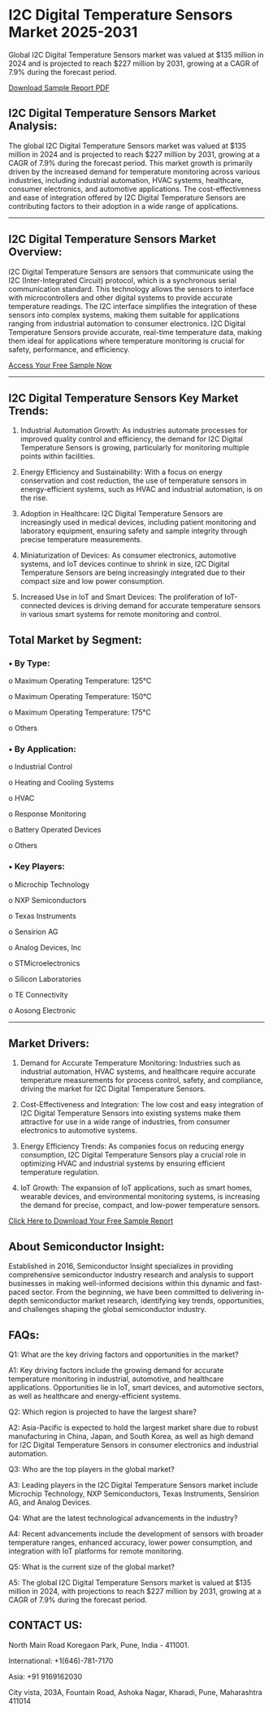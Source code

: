 <h1>I2C Digital Temperature Sensors Market 2025-2031</h1>

Global I2C Digital Temperature Sensors market was valued at $135 million in 2024 and is projected to reach $227 million by 2031, growing at a CAGR of 7.9% during the forecast period.

[Download Sample Report PDF
](https://semiconductorinsight.com/download-sample-report/?product_id=88299)

<h2>I2C Digital Temperature Sensors Market Analysis:</h2>

The global I2C Digital Temperature Sensors market was valued at $135 million in 2024 and is projected to reach $227 million by 2031, growing at a CAGR of 7.9% during the forecast period. This market growth is primarily driven by the increased demand for temperature monitoring across various industries, including industrial automation, HVAC systems, healthcare, consumer electronics, and automotive applications. The cost-effectiveness and ease of integration offered by I2C Digital Temperature Sensors are contributing factors to their adoption in a wide range of applications.

________________________________________

<h2>I2C Digital Temperature Sensors Market Overview:</h2>

I2C Digital Temperature Sensors are sensors that communicate using the I2C (Inter-Integrated Circuit) protocol, which is a synchronous serial communication standard. This technology allows the sensors to interface with microcontrollers and other digital systems to provide accurate temperature readings. The I2C interface simplifies the integration of these sensors into complex systems, making them suitable for applications ranging from industrial automation to consumer electronics. I2C Digital Temperature Sensors provide accurate, real-time temperature data, making them ideal for applications where temperature monitoring is crucial for safety, performance, and efficiency.



[Access Your Free Sample Now
](https://semiconductorinsight.com/download-sample-report/?product_id=88299)
________________________________________

<h2>I2C Digital Temperature Sensors Key Market Trends:</h2>

1.	Industrial Automation Growth: As industries automate processes for improved quality control and efficiency, the demand for I2C Digital Temperature Sensors is growing, particularly for monitoring multiple points within facilities.

2.	Energy Efficiency and Sustainability: With a focus on energy conservation and cost reduction, the use of temperature sensors in energy-efficient systems, such as HVAC and industrial automation, is on the rise.

3.	Adoption in Healthcare: I2C Digital Temperature Sensors are increasingly used in medical devices, including patient monitoring and laboratory equipment, ensuring safety and sample integrity through precise temperature measurements.

4.	Miniaturization of Devices: As consumer electronics, automotive systems, and IoT devices continue to shrink in size, I2C Digital Temperature Sensors are being increasingly integrated due to their compact size and low power consumption.

5.	Increased Use in IoT and Smart Devices: The proliferation of IoT-connected devices is driving demand for accurate temperature sensors in various smart systems for remote monitoring and control.

<h2>Total Market by Segment:</h2>

<h3>•	By Type:</h3>

o	Maximum Operating Temperature: 125°C

o	Maximum Operating Temperature: 150°C

o	Maximum Operating Temperature: 175°C

o	Others

<h3>•	By Application:</h3>

o	Industrial Control

o	Heating and Cooling Systems

o	HVAC

o	Response Monitoring

o	Battery Operated Devices

o	Others

<h3>•	Key Players:</h3>

o	Microchip Technology

o	NXP Semiconductors

o	Texas Instruments

o	Sensirion AG

o	Analog Devices, Inc

o	STMicroelectronics

o	Silicon Laboratories

o	TE Connectivity

o	Aosong Electronic

________________________________________

<h2>Market Drivers:</h2>

1.	Demand for Accurate Temperature Monitoring: Industries such as industrial automation, HVAC systems, and healthcare require accurate temperature measurements for process control, safety, and compliance, driving the market for I2C Digital Temperature Sensors.

2.	Cost-Effectiveness and Integration: The low cost and easy integration of I2C Digital Temperature Sensors into existing systems make them attractive for use in a wide range of industries, from consumer electronics to automotive systems.

3.	Energy Efficiency Trends: As companies focus on reducing energy consumption, I2C Digital Temperature Sensors play a crucial role in optimizing HVAC and industrial systems by ensuring efficient temperature regulation.

4.	IoT Growth: The expansion of IoT applications, such as smart homes, wearable devices, and environmental monitoring systems, is increasing the demand for precise, compact, and low-power temperature sensors.



[Click Here to Download Your Free Sample Report 
](https://semiconductorinsight.com/download-sample-report/?product_id=88299)


<h2>About Semiconductor Insight:</h2>

Established in 2016, Semiconductor Insight specializes in providing comprehensive semiconductor industry research and analysis to support businesses in making well-informed decisions within this dynamic and fast-paced sector. From the beginning, we have been committed to delivering in-depth semiconductor market research, identifying key trends, opportunities, and challenges shaping the global semiconductor industry.



<h2>FAQs:</h2>

Q1: What are the key driving factors and opportunities in the market?

A1: Key driving factors include the growing demand for accurate temperature monitoring in industrial, automotive, and healthcare applications. Opportunities lie in IoT, smart devices, and automotive sectors, as well as healthcare and energy-efficient systems.

Q2: Which region is projected to have the largest share?

A2: Asia-Pacific is expected to hold the largest market share due to robust manufacturing in China, Japan, and South Korea, as well as high demand for I2C Digital Temperature Sensors in consumer electronics and industrial automation.

Q3: Who are the top players in the global market?

A3: Leading players in the I2C Digital Temperature Sensors market include Microchip Technology, NXP Semiconductors, Texas Instruments, Sensirion AG, and Analog Devices.

Q4: What are the latest technological advancements in the industry?

A4: Recent advancements include the development of sensors with broader temperature ranges, enhanced accuracy, lower power consumption, and integration with IoT platforms for remote monitoring.

Q5: What is the current size of the global market?

A5: The global I2C Digital Temperature Sensors market is valued at $135 million in 2024, with projections to reach $227 million by 2031, growing at a CAGR of 7.9% during the forecast period.



<h2>CONTACT US:</h2>

North Main Road Koregaon Park, Pune, India - 411001.

International: +1(646)-781-7170

Asia: +91 9169162030



City vista, 203A, Fountain Road, Ashoka Nagar, Kharadi, Pune, Maharashtra 411014






